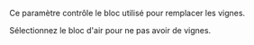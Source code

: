 Ce paramètre contrôle le bloc utilisé pour remplacer les vignes.

Sélectionnez le bloc d'air pour ne pas avoir de vignes.